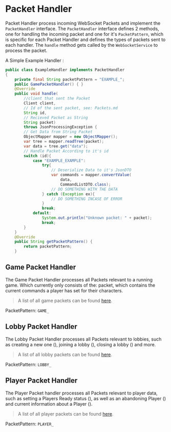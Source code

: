 # Packet Handler

Packet Handler process incoming WebSocket Packets and implement the `PacketHandler` interface. The `PacketHandler`
interface defines 2 methods, one for handling the incoming packet and one for it's `PacketPattern`, which is specific
for each Packet Handler and defines the types of packets sent to each handler. The `handle` method gets called by
the `WebSocketService` to process the packet.

A Simple Example Handler
: 
```java
public class ExampleHandler implements PacketHandler 
{
    private final String packetPattern = "EXAMPLE_";
    public GamePacketHandler() { }
    @Override
    public void handle(
        //client that sent the Packet 
        Client client,
        // Id of the sent packet, see: Packets.md
        String id,
        // Recieved Packet as String
        String packet)  
        throws JsonProcessingException {
        // Get Data from String Packet
        ObjectMapper mapper = new ObjectMapper();
        var tree = mapper.readTree(packet);
        var data = tree.get("data");
        // Handle Packet According to it's id
        switch (id){
            case "EXAMPLE_EXAMPLE":
                try{
                    // Deserialize Data to it's JsonDTO
                    var commands = mapper.convertValue(
                        data, 
                        CommandListDTO.class);
                    // DO SOMETHING WITH THE DATA
                } catch (Exception ex){
                    // DO SOMETHING INCASE OF ERROR
                }
                break;
            default:
                System.out.println("Unknown packet: " + packet);
                break;
        }
    }
    @Override
    public String getPacketPattern() {
        return packetPattern;
    }
```

## Game Packet Handler

The Game Packet Handler processes all Packets relevant to a running game. Which currently only consists of the:
[](Packet.md#game-commands) packet, which contains the current commands a player has set for their characters.

> A list of all game packets can be found [here](Packet.md#game-packets).


PacketPattern: `GAME_`

## Lobby Packet Handler

The Lobby Packet Handler processes all Packets relevant to lobbies, such as creating a new one 
([](Packet.md#lobby-create)), joining a lobby ([](Packet.md#lobby-join)), closing a lobby 
([](Packet.md#lobby-close)) and more.

> A list of all lobby packets can be found [here](Packet.md#lobby-packets).


PacketPattern: `LOBBY_`

## Player Packet Handler

The Player Packet handler processes all Packets relevant to player data, such as setting a Players Ready status 
([](Packet.md#player-ready)), as well as an abandoning Player ([](Packet.md#player-abandoned)) 
and current information about a Player ([](Packet.md#player-info)).

> A list of all player packets can be found [here](Packet.md#player-packets).

PacketPattern: `PLAYER_`